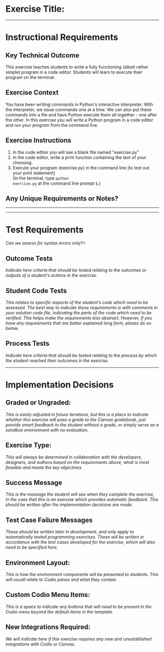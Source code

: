 # Exercise Title:
---
# Instructional Requirements
## Key Technical Outcome
This exercise teaches students to write a fully functioning (albeit rather simple) program in a code editor. Students will learn to execute their program on the terminal. 

## Exercise Context
You have been writing commands in Python's interactive interpreter.
With the interpreter, we issue commands one at a time.
We can also put these commands into a file and have Python execute them all together - one after the other.
In this exercise you will write a Python program in a code editor and <i>run</i> your program from the command line.

## Exercise Instructions
1. In the code edtior you will see a blank file named "exercise.py" <br>
2. In the code editor, write a print function containing the text of your choosing. <br>
3. Execute your program (exercise.py) in the command line [to test out your print statement] <br>
   (In the terminal, type <code>python exercise.py</code> at the command line prompt <code>$</code>.)


## Any Unique Requirements or Notes?

---


---
# Test Requirements
<em>Can we assess for syntax errors only?></em>

## Outcome Tests
<em>Indicate here criteria that should be tested relating to the outcomes or outputs of a student's actions in the exercise.</em>

## Student Code Tests
<em>This relates to specific aspects of the student's code which need to be assessed. The best way to indicate these requirements is with comments in your solution code file, indicating the parts of the code which need to be verified. This helps make the requirements less abstract. However, if you have any requirements that are better explained long form, please do so below.</em>

## Process Tests
<em>Indicate here criteria that should be tested relating to the process by which the student reached their outcomes in the exercise.</em>

---
#  Implementation Decisions

## Graded or Ungraded:
<em>This is easily adjusted in future iterations, but this is a place to indicate whether this exercise will pass a grade to the Canvas gradebook, just provide smart feedback to the student without a grade, or simply serve as a sandbox environment with no evaluation.</em>

## Exercise Type:
<em>This will always be determined in collaboration with the developers, designers, and authors based on the requirements above, what is most feasible and meets the key objectives.</em>

## Success Message
<em>This is the message the student will see when they complete the exercise, in the case that this is an exercise which provides automatic feedback. This should be written after the implementation decisions are made.</em>

## Test Case Failure Messages
<em>These should be written later in development, and only apply to automatically tested programming exercises. These will be written in accordance with the test cases developed for the exercise, which will also need to be specified here.</em>

## Environment Layout:
<em>This is how the environment components will be presented to students. This will usuall relate to Codio panes and what they contain.</em>

## Custom Codio Menu Items:
<em>This is a space to indicate any buttons that will need to be present in the Codio menu beyond the default items in the template.</em>

## New Integrations Required:
<em>We will indicate here if this exercise requires any new and unestablished integrations with Codio or Canvas.</em>
